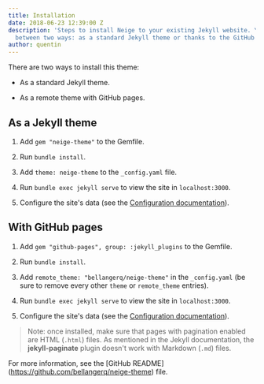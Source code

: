 ```yaml
---
title: Installation
date: 2018-06-23 12:39:00 Z
description: 'Steps to install Neige to your existing Jekyll website. You can choose
  between two ways: as a standard Jekyll theme or thanks to the GitHub pages integration.'
author: quentin
---
```


There are two ways to install this theme:

* As a standard Jekyll theme.

* As a remote theme with GitHub pages.

## As a Jekyll theme

1. Add `gem "neige-theme"` to the Gemfile.

2. Run `bundle install`.

3. Add `theme: neige-theme` to the `_config.yaml` file.

4. Run `bundle exec jekyll serve` to view the site in `localhost:3000`.

5. Configure the site's data (see the [Configuration documentation](/2018/06/21/configuration)).

## With GitHub pages

1. Add `gem "github-pages", group: :jekyll_plugins` to the Gemfile.

2. Run `bundle install`.

3. Add `remote_theme: "bellangerq/neige-theme"` in the `_config.yaml` (be sure to remove every other `theme` or `remote_theme` entries).

4. Run `bundle exec jekyll serve` to view the site in `localhost:3000`.

5. Configure the site's data (see the [Configuration documentation](/2018/06/21/configuration)).

> Note: once installed, make sure that pages with pagination enabled are HTML (`.html`) files. As mentioned in the Jekyll documentation, the **jekyll-paginate** plugin doesn't work with Markdown (`.md`) files.

For more information, see the \[GitHub README\](https://github.com/bellangerq/neige-theme) file.